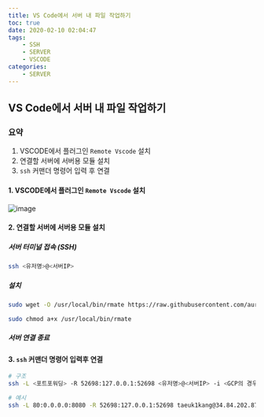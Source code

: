 ```yaml
---
title: VS Code에서 서버 내 파일 작업하기
toc: true
date: 2020-02-10 02:04:47
tags:
	- SSH
	- SERVER
	- VSCODE
categories:
	- SERVER
---
```


## VS Code에서 서버 내 파일 작업하기

### 요약

1. VSCODE에서 플러그인 `Remote Vscode` 설치
2. 연결할 서버에 서버용 모듈 설치
3. `ssh` 커맨더 명령어 입력 후 연결

#### 1. VSCODE에서 플러그인 `Remote Vscode` 설치

![image](https://user-images.githubusercontent.com/26294469/74106488-cb90a800-4baa-11ea-9504-7084f9681963.png)

#### 2. 연결할 서버에 서버용 모듈 설치

##### 서버 터미널 접속 (SSH)

```bash
ssh <유저명>@<서버IP>
```

##### 설치

```bash
sudo wget -O /usr/local/bin/rmate https://raw.githubusercontent.com/aurora/rmate/master/rmate

sudo chmod a+x /usr/local/bin/rmate
```

##### 서버 연결 종료

#### 3. `ssh` 커맨더 명령어 입력후 연결

```bash
# 구조
ssh -L <포트포워딩> -R 52698:127.0.0.1:52698 <유저명>@<서버IP> -i <GCP의 경우, 퍼블릭키>

# 예시
ssh -L 80:0.0.0.0:8080 -R 52698:127.0.0.1:52698 taeuk1kang@34.84.202.87 -i ./taeuk1kang
```

